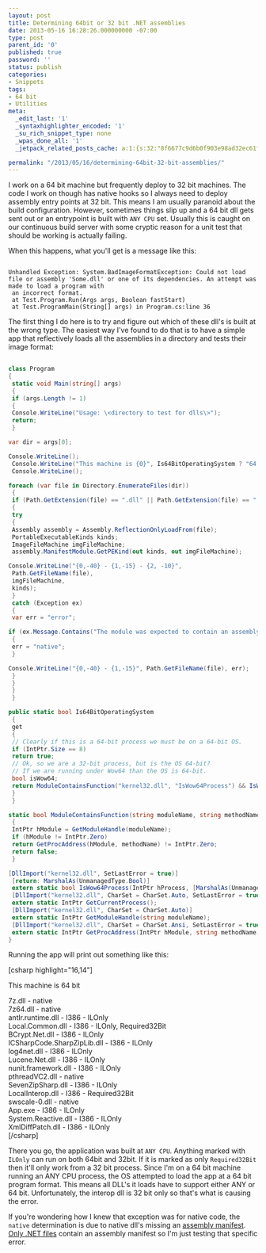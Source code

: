```yaml
---
layout: post
title: Determining 64bit or 32 bit .NET assemblies
date: 2013-05-16 16:28:26.000000000 -07:00
type: post
parent_id: '0'
published: true
password: ''
status: publish
categories:
- Snippets
tags:
- 64 bit
- Utilities
meta:
  _edit_last: '1'
  _syntaxhighlighter_encoded: '1'
  _su_rich_snippet_type: none
  _wpas_done_all: '1'
  _jetpack_related_posts_cache: a:1:{s:32:"8f6677c9d6b0f903e98ad32ec61f8deb";a:2:{s:7:"expires";i:1560340851;s:7:"payload";a:3:{i:0;a:1:{s:2:"id";i:3837;}i:1;a:1:{s:2:"id";i:4737;}i:2;a:1:{s:2:"id";i:4800;}}}}

permalink: "/2013/05/16/determining-64bit-32-bit-assemblies/"
---
```

I work on a 64 bit machine but frequently deploy to 32 bit machines. The code I work on though has native hooks so I always need to deploy assembly entry points at 32 bit. This means I am usually paranoid about the build configuration. However, sometimes things slip up and a 64 bit dll gets sent out or an entrypoint is built with `ANY CPU` set. Usually this is caught on our continuous build server with some cryptic reason for a unit test that should be working is actually failing.

When this happens, what you'll get is a message like this:

```
  
Unhandled Exception: System.BadImageFormatException: Could not load file or assembly 'Some.dll' or one of its dependencies. An attempt was made to load a program with  
 an incorrect format.  
 at Test.Program.Run(Args args, Boolean fastStart)  
 at Test.ProgramMain(String[] args) in Program.cs:line 36  

```

The first thing I do here is to try and figure out which of these dll's is built at the wrong type. The easiest way I've found to do that is to have a simple app that reflectively loads all the assemblies in a directory and tests their image format:

```csharp
  
class Program  
{  
 static void Main(string[] args)  
 {  
 if (args.Length != 1)  
 {  
 Console.WriteLine("Usage: \<directory to test for dlls\>");  
 return;  
 }

var dir = args[0];

Console.WriteLine();  
 Console.WriteLine("This machine is {0}", Is64BitOperatingSystem ? "64 bit" : "32 bit");  
 Console.WriteLine();

foreach (var file in Directory.EnumerateFiles(dir))  
 {  
 if (Path.GetExtension(file) == ".dll" || Path.GetExtension(file) == ".exe")  
 {  
 try  
 {  
 Assembly assembly = Assembly.ReflectionOnlyLoadFrom(file);  
 PortableExecutableKinds kinds;  
 ImageFileMachine imgFileMachine;  
 assembly.ManifestModule.GetPEKind(out kinds, out imgFileMachine);

Console.WriteLine("{0,-40} - {1,-15} - {2, -10}",  
 Path.GetFileName(file),  
 imgFileMachine,  
 kinds);  
 }  
 catch (Exception ex)  
 {  
 var err = "error";

if (ex.Message.Contains("The module was expected to contain an assembly manifest."))  
 {  
 err = "native";  
 }

Console.WriteLine("{0,-40} - {1,-15}", Path.GetFileName(file), err);  
 }  
 }  
 }  
 }

public static bool Is64BitOperatingSystem  
 {  
 get  
 {  
 // Clearly if this is a 64-bit process we must be on a 64-bit OS.  
 if (IntPtr.Size == 8)  
 return true;  
 // Ok, so we are a 32-bit process, but is the OS 64-bit?  
 // If we are running under Wow64 than the OS is 64-bit.  
 bool isWow64;  
 return ModuleContainsFunction("kernel32.dll", "IsWow64Process") && IsWow64Process(GetCurrentProcess(), out isWow64) && isWow64;  
 }  
 }

static bool ModuleContainsFunction(string moduleName, string methodName)  
 {  
 IntPtr hModule = GetModuleHandle(moduleName);  
 if (hModule != IntPtr.Zero)  
 return GetProcAddress(hModule, methodName) != IntPtr.Zero;  
 return false;  
 }

[DllImport("kernel32.dll", SetLastError = true)]  
 [return: MarshalAs(UnmanagedType.Bool)]  
 extern static bool IsWow64Process(IntPtr hProcess, [MarshalAs(UnmanagedType.Bool)] out bool isWow64);  
 [DllImport("kernel32.dll", CharSet = CharSet.Auto, SetLastError = true)]  
 extern static IntPtr GetCurrentProcess();  
 [DllImport("kernel32.dll", CharSet = CharSet.Auto)]  
 extern static IntPtr GetModuleHandle(string moduleName);  
 [DllImport("kernel32.dll", CharSet = CharSet.Ansi, SetLastError = true)]  
 extern static IntPtr GetProcAddress(IntPtr hModule, string methodName);  
}  

```

Running the app will print out something like this:

[csharp highlight="16,14"]

This machine is 64 bit

7z.dll - native  
7z64.dll - native  
antlr.runtime.dll - I386 - ILOnly  
Local.Common.dll - I386 - ILOnly, Required32Bit  
BCrypt.Net.dll - I386 - ILOnly  
ICSharpCode.SharpZipLib.dll - I386 - ILOnly  
log4net.dll - I386 - ILOnly  
Lucene.Net.dll - I386 - ILOnly  
nunit.framework.dll - I386 - ILOnly  
pthreadVC2.dll - native  
SevenZipSharp.dll - I386 - ILOnly  
LocalInterop.dll - I386 - Required32Bit  
swscale-0.dll - native  
App.exe - I386 - ILOnly  
System.Reactive.dll - I386 - ILOnly  
XmlDiffPatch.dll - I386 - ILOnly  
[/csharp]

There you go, the application was built at `ANY CPU`. Anything marked with `ILOnly` can run on both 64bit and 32bit. If it is marked as only `Required32Bit` then it'll only work from a 32 bit process. Since I'm on a 64 bit machine running an ANY CPU process, the OS attempted to load the app at a 64 bit program format. This means all DLL's it loads have to support either ANY or 64 bit. Unfortunately, the interop dll is 32 bit only so that's what is causing the error.

If you're wondering how I knew that exception was for native code, the `native` determination is due to native dll's missing an [assembly manifest](http://msdn.microsoft.com/en-us/library/1w45z383(v=vs.100).aspx). [Only .NET files](http://stackoverflow.com/questions/12752828/are-manifest-files-only-for-managed-net-assemblies) contain an assembly manifest so I'm just testing that specific error.


